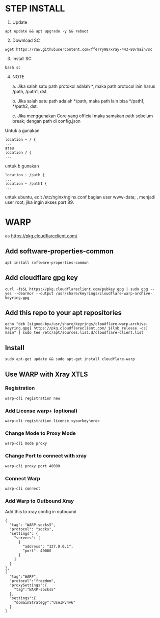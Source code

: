 # STEP INSTALL

1. Update

```
apt update && apt upgrade -y && reboot
```

2. Download SC

```
wget https://raw.githubusercontent.com/fferry98/xray-443-80/main/sc
```

3. Install SC

```
bash sc
```

4. NOTE

   a. Jika salah satu path protokol adalah *, maka path protocol lain harus /path, /path1, dst.

   b. Jika salah satu path adalah */path, maka path lain bisa */path1, */path2, dst.

   c. Jika menggunakan Core yang official maka samakan path sebelum break; dengan path di config.json

Untuk a gunakan

```
location ~ / {
...
atau
location / {
...
```

untuk b gunakan

```
location ~ /path {
...
location ~ /path1 {
...
```

untuk ubuntu, edit /etc/nginx/nginx.conf bagian user www-data; , menjadi user root; jika ingin akses port 89.

# WARP

as https://pkg.cloudflareclient.com/

## Add software-properties-common
```
apt install software-properties-common
```

## Add cloudflare gpg key

```
curl -fsSL https://pkg.cloudflareclient.com/pubkey.gpg | sudo gpg --yes --dearmor --output /usr/share/keyrings/cloudflare-warp-archive-keyring.gpg
```

## Add this repo to your apt repositories
```
echo "deb [signed-by=/usr/share/keyrings/cloudflare-warp-archive-keyring.gpg] https://pkg.cloudflareclient.com/ $(lsb_release -cs) main" | sudo tee /etc/apt/sources.list.d/cloudflare-client.list
```

## Install
```
sudo apt-get update && sudo apt-get install cloudflare-warp
```

## Use WARP with Xray XTLS

### Registration
```
warp-cli registration new
```

### Add License warp+ (optional)
```
warp-cli registration license <yourkeyhere>
```

### Change Mode to Proxy Mode
```
warp-cli mode proxy
```

### Change Port to connect with xray
```
warp-cli proxy port 40000
```

### Connect Warp
```
warp-cli connect
```

### Add Warp to Outbound Xray
Add this to xray config in outbound

```
{
  "tag": "WARP-socks5",
  "protocol": "socks",
  "settings": {
    "servers": [
      {
        "address": "127.0.0.1",
        "port": 40000
      }
    ]
  }
},
{
  "tag":"WARP",
  "protocol":"freedom",
  "proxySettings":{
    "tag":"WARP-socks5"
  },
  "settings":{
    "domainStrategy":"UseIPv4v6"
  }
}
```
